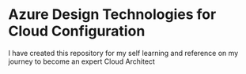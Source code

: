 # Azure Design Technologies for Cloud Configuration

I have created this repository for my self learning and reference on my journey to become an expert Cloud Architect